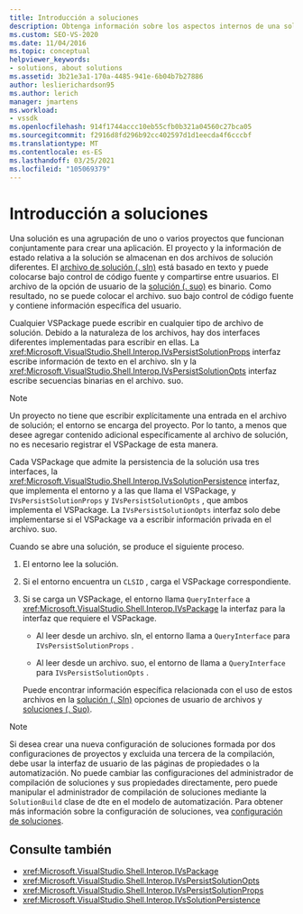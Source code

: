 ```yaml
---
title: Introducción a soluciones
description: Obtenga información sobre los aspectos internos de una solución, para los desarrolladores de extensiones que deseen trabajar con soluciones en extensiones de Visual Studio.
ms.custom: SEO-VS-2020
ms.date: 11/04/2016
ms.topic: conceptual
helpviewer_keywords:
- solutions, about solutions
ms.assetid: 3b21e3a1-170a-4485-941e-6b04b7b27886
author: leslierichardson95
ms.author: lerich
manager: jmartens
ms.workload:
- vssdk
ms.openlocfilehash: 914f1744accc10eb55cfb0b321a04560c27bca05
ms.sourcegitcommit: f2916d8fd296b92cc402597d1d1eecda4f6cccbf
ms.translationtype: MT
ms.contentlocale: es-ES
ms.lasthandoff: 03/25/2021
ms.locfileid: "105069379"
---
```

# <a name="solutions-overview"></a>Introducción a soluciones

Una solución es una agrupación de uno o varios proyectos que funcionan conjuntamente para crear una aplicación. El proyecto y la información de estado relativa a la solución se almacenan en dos archivos de solución diferentes. El [archivo de solución (. sln)](solution-dot-sln-file.md) está basado en texto y puede colocarse bajo control de código fuente y compartirse entre usuarios. El archivo de la opción de usuario de la [solución (. suo)](solution-user-options-dot-suo-file.md) es binario. Como resultado, no se puede colocar el archivo. suo bajo control de código fuente y contiene información específica del usuario.

Cualquier VSPackage puede escribir en cualquier tipo de archivo de solución. Debido a la naturaleza de los archivos, hay dos interfaces diferentes implementadas para escribir en ellas. La <xref:Microsoft.VisualStudio.Shell.Interop.IVsPersistSolutionProps> interfaz escribe información de texto en el archivo. sln y la <xref:Microsoft.VisualStudio.Shell.Interop.IVsPersistSolutionOpts> interfaz escribe secuencias binarias en el archivo. suo.

> [!NOTE]
> Un proyecto no tiene que escribir explícitamente una entrada en el archivo de solución; el entorno se encarga del proyecto. Por lo tanto, a menos que desee agregar contenido adicional específicamente al archivo de solución, no es necesario registrar el VSPackage de esta manera.

Cada VSPackage que admite la persistencia de la solución usa tres interfaces, la <xref:Microsoft.VisualStudio.Shell.Interop.IVsSolutionPersistence> interfaz, que implementa el entorno y a las que llama el VSPackage, y `IVsPersistSolutionProps` y `IVsPersistSolutionOpts` , que ambos implementa el VSPackage. La `IVsPersistSolutionOpts` interfaz solo debe implementarse si el VSPackage va a escribir información privada en el archivo. suo.

Cuando se abre una solución, se produce el siguiente proceso.

1. El entorno lee la solución.

2. Si el entorno encuentra un `CLSID` , carga el VSPackage correspondiente.

3. Si se carga un VSPackage, el entorno llama `QueryInterface` a <xref:Microsoft.VisualStudio.Shell.Interop.IVsPackage> la interfaz para la interfaz que requiere el VSPackage.

   - Al leer desde un archivo. sln, el entorno llama a `QueryInterface` para `IVsPersistSolutionProps` .

   - Al leer desde un archivo. suo, el entorno de llama a `QueryInterface` para `IVsPersistSolutionOpts` .

   Puede encontrar información específica relacionada con el uso de estos archivos en la [solución (. Sln)](../../extensibility/internals/solution-dot-sln-file.md) opciones de usuario de archivos y [soluciones (. Suo)](../../extensibility/internals/solution-user-options-dot-suo-file.md).

> [!NOTE]
> Si desea crear una nueva configuración de soluciones formada por dos configuraciones de proyectos y excluida una tercera de la compilación, debe usar la interfaz de usuario de las páginas de propiedades o la automatización. No puede cambiar las configuraciones del administrador de compilación de soluciones y sus propiedades directamente, pero puede manipular el administrador de compilación de soluciones mediante la `SolutionBuild` clase de dte en el modelo de automatización. Para obtener más información sobre la configuración de soluciones, vea [configuración de soluciones](../../extensibility/internals/solution-configuration.md).

## <a name="see-also"></a>Consulte también

- <xref:Microsoft.VisualStudio.Shell.Interop.IVsPackage>
- <xref:Microsoft.VisualStudio.Shell.Interop.IVsPersistSolutionOpts>
- <xref:Microsoft.VisualStudio.Shell.Interop.IVsPersistSolutionProps>
- <xref:Microsoft.VisualStudio.Shell.Interop.IVsSolutionPersistence>
